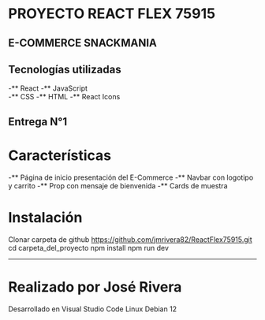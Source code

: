 # PROYECTO REACT FLEX 75915 

## E-COMMERCE SNACKMANIA

## Tecnologías utilizadas

-** React
-** JavaScript  
-** CSS
-** HTML
-** React Icons

## Entrega N°1

# Características

-** Página de inicio presentación del E-Commerce
-** Navbar con logotipo y carrito
-** Prop con mensaje de bienvenida
-** Cards de muestra


# Instalación

Clonar carpeta de github https://github.com/jmrivera82/ReactFlex75915.git
cd carpeta_del_proyecto
npm install
npm run dev

----------------------------

# Realizado por José Rivera

Desarrollado en Visual Studio Code
Linux Debian 12
